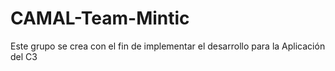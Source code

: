 # CAMAL-Team-Mintic
Este grupo se crea con el fin de implementar el desarrollo para la Aplicación del C3

